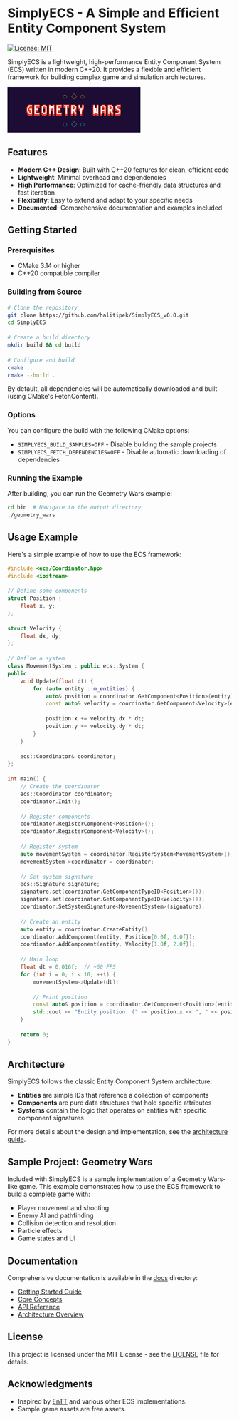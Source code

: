 # SimplyECS - A Simple and Efficient Entity Component System

[![License: MIT](https://img.shields.io/badge/License-MIT-blue.svg)](https://opensource.org/licenses/MIT)

SimplyECS is a lightweight, high-performance Entity Component System (ECS) written in modern C++20. It provides a flexible and efficient framework for building complex game and simulation architectures.

![Geometry Wars Demo](docs/images/geometry_wars_demo.png)

## Features

- **Modern C++ Design**: Built with C++20 features for clean, efficient code
- **Lightweight**: Minimal overhead and dependencies
- **High Performance**: Optimized for cache-friendly data structures and fast iteration
- **Flexibility**: Easy to extend and adapt to your specific needs
- **Documented**: Comprehensive documentation and examples included

## Getting Started

### Prerequisites

- CMake 3.14 or higher
- C++20 compatible compiler

### Building from Source

```bash
# Clone the repository
git clone https://github.com/halitipek/SimplyECS_v0.0.git
cd SimplyECS

# Create a build directory
mkdir build && cd build

# Configure and build
cmake ..
cmake --build .
```

By default, all dependencies will be automatically downloaded and built (using CMake's FetchContent).

### Options

You can configure the build with the following CMake options:

- `SIMPLYECS_BUILD_SAMPLES=OFF` - Disable building the sample projects
- `SIMPLYECS_FETCH_DEPENDENCIES=OFF` - Disable automatic downloading of dependencies

### Running the Example

After building, you can run the Geometry Wars example:

```bash
cd bin  # Navigate to the output directory
./geometry_wars
```

## Usage Example

Here's a simple example of how to use the ECS framework:

```cpp
#include <ecs/Coordinator.hpp>
#include <iostream>

// Define some components
struct Position {
    float x, y;
};

struct Velocity {
    float dx, dy;
};

// Define a system
class MovementSystem : public ecs::System {
public:
    void Update(float dt) {
        for (auto entity : m_entities) {
            auto& position = coordinator.GetComponent<Position>(entity);
            const auto& velocity = coordinator.GetComponent<Velocity>(entity);
            
            position.x += velocity.dx * dt;
            position.y += velocity.dy * dt;
        }
    }

    ecs::Coordinator& coordinator;
};

int main() {
    // Create the coordinator
    ecs::Coordinator coordinator;
    coordinator.Init();
    
    // Register components
    coordinator.RegisterComponent<Position>();
    coordinator.RegisterComponent<Velocity>();
    
    // Register system
    auto movementSystem = coordinator.RegisterSystem<MovementSystem>();
    movementSystem->coordinator = coordinator;
    
    // Set system signature
    ecs::Signature signature;
    signature.set(coordinator.GetComponentTypeID<Position>());
    signature.set(coordinator.GetComponentTypeID<Velocity>());
    coordinator.SetSystemSignature<MovementSystem>(signature);
    
    // Create an entity
    auto entity = coordinator.CreateEntity();
    coordinator.AddComponent(entity, Position{0.0f, 0.0f});
    coordinator.AddComponent(entity, Velocity{1.0f, 2.0f});
    
    // Main loop
    float dt = 0.016f;  // ~60 FPS
    for (int i = 0; i < 10; ++i) {
        movementSystem->Update(dt);
        
        // Print position
        const auto& position = coordinator.GetComponent<Position>(entity);
        std::cout << "Entity position: (" << position.x << ", " << position.y << ")\n";
    }
    
    return 0;
}
```

## Architecture

SimplyECS follows the classic Entity Component System architecture:

- **Entities** are simple IDs that reference a collection of components
- **Components** are pure data structures that hold specific attributes
- **Systems** contain the logic that operates on entities with specific component signatures

For more details about the design and implementation, see the [architecture guide](docs/architecture.md).

## Sample Project: Geometry Wars

Included with SimplyECS is a sample implementation of a Geometry Wars-like game. This example demonstrates how to use the ECS framework to build a complete game with:

- Player movement and shooting
- Enemy AI and pathfinding
- Collision detection and resolution
- Particle effects
- Game states and UI

## Documentation

Comprehensive documentation is available in the [docs](docs/) directory:

- [Getting Started Guide](docs/getting-started.md)
- [Core Concepts](docs/core-concepts.md)
- [API Reference](docs/api-reference.md)
- [Architecture Overview](docs/architecture.md)

## License

This project is licensed under the MIT License - see the [LICENSE](LICENSE) file for details.

## Acknowledgments

- Inspired by [EnTT](https://github.com/skypjack/entt) and various other ECS implementations.
- Sample game assets are free assets.
